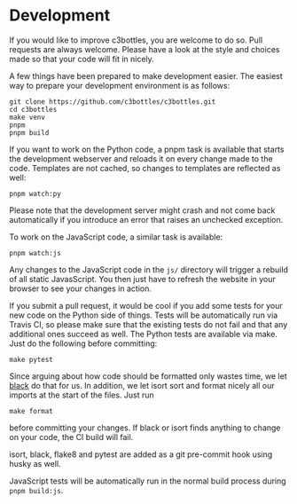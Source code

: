 # Development

If you would like to improve c3bottles, you are welcome to do so. Pull requests
are always welcome. Please have a look at the style and choices made so that
your code will fit in nicely.

A few things have been prepared to make development easier. The easiest way to
prepare your development environment is as follows:

    git clone https://github.com/c3bottles/c3bottles.git
    cd c3bottles
    make venv
    pnpm
    pnpm build

If you want to work on the Python code, a pnpm task is available that starts
the development webserver and reloads it on every change made to the code.
Templates are not cached, so changes to templates are reflected as well:

    pnpm watch:py

Please note that the development server might crash and not come back
automatically if you introduce an error that raises an unchecked exception.

To work on the JavaScript code, a similar task is available:

    pnpm watch:js

Any changes to the JavaScript code in the `js/` directory will trigger a
rebuild of all static JavasScript. You then just have to refresh the website
in your browser to see your changes in action.

If you submit a pull request, it would be cool if you add some tests for your
new code on the Python side of things. Tests will be automatically run via
Travis CI, so please make sure that the existing tests do not fail and that
any additional ones succeed as well. The Python tests are available via make.
Just do the following before committing:

    make pytest

Since arguing about how code should be formatted only wastes time, we let
[black](https://github.com/psf/black) do that for us. In addition, we let
isort sort and format nicely all our imports at the start of the files.
Just run

    make format

before committing your changes. If black or isort finds anything to change on
your code, the CI build will fail.

isort, black, flake8 and pytest are added as a git pre-commit hook using husky
as well.

JavaScript tests will be automatically run in the normal build process during
`pnpm build:js`.

